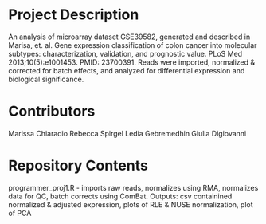 # Project Description

An analysis of microarray dataset GSE39582, generated and described in Marisa, et. al. Gene expression classification of colon cancer into molecular subtypes: characterization, validation, and prognostic value. PLoS Med 2013;10(5):e1001453. PMID: 23700391. Reads were imported, normalized & corrected for batch effects, and analyzed for differential expression and biological significance. 

# Contributors

Marissa Chiaradio
Rebecca Spirgel
Ledia Gebremedhin
Giulia Digiovanni

# Repository Contents

programmer_proj1.R - imports raw reads, normalizes using RMA, normalizes data for QC, batch corrects using ComBat. Outputs: csv containined normalized & adjusted expression, plots of RLE & NUSE normalization, plot of PCA 
